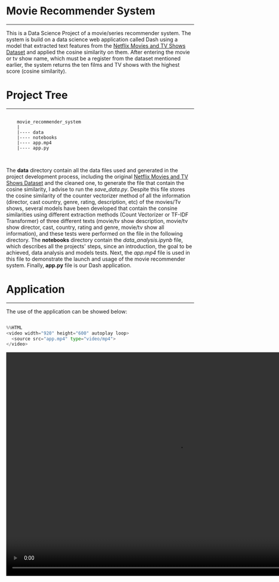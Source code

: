 # Movie Recommender System
-------------------------------------------------

This is a Data Science Project of a movie/series recommender system. The system is build on a data science web application called Dash using a model that extracted text features from the [Netflix Movies and TV Shows Dataset](https://www.kaggle.com/shivamb/netflix-shows) and applied the cosine similarity on them. After entering the movie or tv show name, which must be a register from the dataset mentioned earlier, the system returns the ten films and TV shows with the highest score (cosine similarity).


# Project Tree
---------------------

<pre>
<code>
    movie_recommender_system 
    |
    |---- data
    |---- notebooks
    |---- app.mp4
    |---- app.py
    
</code>
</pre>

The **data** directory contain all the data files used and generated in the project development process, including the original [Netflix Movies and TV Shows Dataset](https://www.kaggle.com/shivamb/netflix-shows) and the cleaned one, to generate the file that contain the cosine similarity, I advise to run the *save_data.py*. Despite this file stores the cosine similarity of the counter vectorizer method of all the information (director, cast country, genre, rating, description, etc) of the movies/Tv shows, several models have been developed that contain the consine similarities using different extraction methods (Count Vectorizer or TF-IDF Transformer) of three different texts (movie/tv show description, movie/tv show director, cast, country, rating and genre, movie/tv show all information), and these tests were performed on the file in the following directory.
The **notebooks** directory contain the *data_analysis.ipynb* file, which describes all the projects' steps, since an introduction, the goal to be achieved, data analysis and models tests. Next, the *app.mp4* file is used in this file to demonstrate the launch and usage of the movie recommender system. Finally, **app.py** file is our Dash application.

# Application
---------------------

The use of the application can be showed below:



```python

%%HTML
<video width="920" height="600" autoplay loop>
  <source src="app.mp4" type="video/mp4">
</video>

```


<video width="920" height="600" autoplay loop>
  <source src="app.mp4" type="video/mp4">
</video>




```python

```
